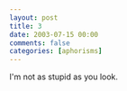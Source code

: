 ```yaml
---
layout: post
title: 3
date: 2003-07-15 00:00
comments: false
categories: [aphorisms]
---
```


I'm not as stupid as you look.
